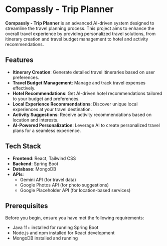 # Compassly - Trip Planner

**Compassly - Trip Planner** is an advanced AI-driven system designed to streamline the travel planning process. This project aims to enhance the overall travel experience by providing personalized travel solutions, from itinerary creation and travel budget management to hotel and activity recommendations.

## Features

- **Itinerary Creation**: Generate detailed travel itineraries based on user preferences.
- **Travel Budget Management**: Manage and track travel expenses effectively.
- **Hotel Recommendations**: Get AI-driven hotel recommendations tailored to your budget and preferences.
- **Local Experience Recommendations**: Discover unique local experiences at your travel destination.
- **Activity Suggestions**: Receive activity recommendations based on location and interests.
- **AI-Powered Personalization**: Leverage AI to create personalized travel plans for a seamless experience.
  
## Tech Stack

- **Frontend**: React, Tailwind CSS
- **Backend**: Spring Boot
- **Database**: MongoDB
- **APIs**:
  - Gemini API (for travel data)
  - Google Photos API (for photo suggestions)
  - Google Placeholder API (for location-based services)

## Prerequisites

Before you begin, ensure you have met the following requirements:
- Java 11+ installed for running Spring Boot
- Node.js and npm installed for React development
- MongoDB installed and running

